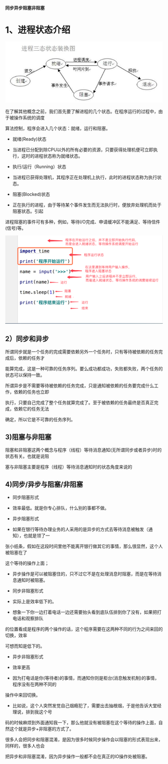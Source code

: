 **同步异步阻塞非阻塞**

# 1、进程状态介绍

![](images/WEBRESOURCE7b29b78b0ab32c9a4160a7378ce74f07截图.png)

在了解其他概念之前，我们首先要了解进程的几个状态。在程序运行的过程中，由于被操作系统的调度

算法控制，程序会进入几个状态：就绪，运行和阻塞。

- 就绪(Ready)状态

- 当进程已分配到除CPU以外的所有必要的资源，只要获得处理机便可立即执行，这时的进程状态称为就绪状态。

- 执行/运行（Running）状态

- 当进程已获得处理机，其程序正在处理机上执行，此时的进程状态称为执行状态。

- 阻塞(Blocked)状态

- 正在执行的进程，由于等待某个事件发生而无法执行时，便放弃处理机而处于阻塞状态。引起

进程阻塞的事件可有多种，例如，等待I/O完成、申请缓冲区不能满足、等待信件(信号)等。

![](images/WEBRESOURCE0c2f18b844abbd30151e4550a25c7453截图.png)

## 2）同步和异步

所谓同步就是一个任务的完成需要依赖另外一个任务时，只有等待被依赖的任务完成后，依赖的任务才

能算完成，这是一种可靠的任务序列。要么成功都成功，失败都失败，两个任务的状态可以保持一致。

所谓异步是不需要等待被依赖的任务完成，只是通知被依赖的任务要完成什么工作，依赖的任务也立即

执行，只要自己完成了整个任务就算完成了。至于被依赖的任务最终是否真正完成，依赖它的任务无法

确定，所以它是不可靠的任务序列。

## 3)阻塞与非阻塞

阻塞和非阻塞这两个概念与程序（线程）等待消息通知(无所谓同步或者异步)时的状态有关。也就是说阻

塞与非阻塞主要是程序（线程）等待消息通知时的状态角度来说的

## 4)同步/异步与阻塞/非阻塞

- 同步阻塞形式

- 效率最低。就是你专心排队，什么别的事都不做。

- 异步阻塞形式

- 如果在银行等待办理业务的人采用的是异步的方式去等待消息被触发（通知），也就是领了一

张小纸条，假如在这段时间里他不能离开银行做其它的事情，那么很显然，这个人被阻塞在了

这个等待的操作上面；

- 异步操作是可以被阻塞住的，只不过它不是在处理消息时阻塞，而是在等待消息通知时被阻塞。

- 同步非阻塞形式

- 实际上是效率低下的。

- 想象一下你一边打着电话一边还需要抬头看到底队伍排到你了没有，如果把打电话和观察排队

的位置看成是程序的两个操作的话，这个程序需要在这两种不同的行为之间来回的切换，效率

可想而知是低下的。

- 异步非阻塞形式

- 效率更高

- 因为打电话是你(等待者)的事情，而通知你则是柜台(消息触发机制)的事情，程序没有在两种不同的

操作中来回切换。

- 比如说，这个人突然发觉自己烟瘾犯了，需要出去抽根烟，于是他告诉大堂经理说，排到我这个号

码的时候麻烦到外面通知我一下，那么他就没有被阻塞在这个等待的操作上面，自然这个就是异步+非阻塞的方式了。

很多人会把同步和阻塞混淆，是因为很多时候同步操作会以阻塞的形式表现出来，同样的，很多人也会

把异步和非阻塞混淆，因为异步操作一般都不会在真正的IO操作处被阻塞。